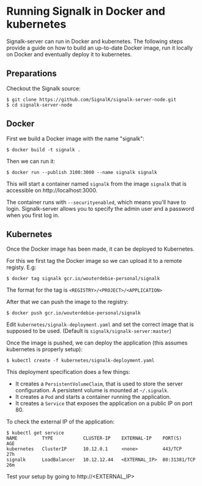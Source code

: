 # Running Signalk in Docker and kubernetes

Signalk-server can run in Docker and kubernetes. The following steps provide a guide on how to build an up-to-date Docker image, run it locally on Docker and eventually deploy it to kubernetes.

## Preparations
Checkout the Signalk source:
```shell
$ git clone https://github.com/SignalK/signalk-server-node.git
$ cd signalk-server-node
```

## Docker
First we build a Docker image with the name "signalk":

```shell
$ docker build -t signalk .
```

Then we can run it:
```shell
$ docker run --publish 3100:3000 --name signalk signalk
```

This will start a container named `signalk` from the image `signalk` that is accessible on http://localhost:3000.

The container runs with `--securityenabled`, which means you'll have to login. Signalk-server allows you to specify the admin user and a password when you first log in.

## Kubernetes
Once the Docker image has been made, it can be deployed to Kubernetes.

For this we first tag the Docker image so we can upload it to a remote registy. E.g:

```shell
$ docker tag signalk gcr.io/wouterdebie-personal/signalk
```

The format for the tag is `<REGISTRY>/<PROJECT>/<APPLICATION>`

After that we can push the image to the registry:
```shell
$ docker push gcr.io/wouterdebie-personal/signalk
```

Edit `kubernetes/signalk-deployment.yaml` and set the correct image that is supposed to be used. (Default is `signalk/signalk-server:master`)

Once the image is pushed, we can deploy the application (this assumes kubernetes is properly setup):

```shell
$ kubectl create -f kubernetes/signalk-deployment.yaml
```

This deployment specification does a few things:
- It creates a `PersistentVolumeClaim`, that is used to store the server configuration. A persistent volume is mounted at `~/.signalk`.
- It creates a `Pod` and starts a container running the application.
- It creates a `Service` that exposes the application on a public IP on port 80.

To check the external IP of the application:
```shell
$ kubectl get service
NAME         TYPE           CLUSTER-IP    EXTERNAL-IP    PORT(S)        AGE
kubernetes   ClusterIP      10.12.0.1     <none>         443/TCP        27h
signalk      LoadBalancer   10.12.12.44   <EXTERNAL_IP>  80:31381/TCP   26m
```

Test your setup by going to http://<EXTERNAL_IP>
